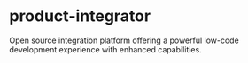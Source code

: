 # product-integrator
Open source integration platform offering a powerful low-code development experience with enhanced capabilities.
